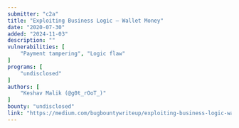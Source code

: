 ```yaml
---
submitter: "c2a"
title: "Exploiting Business Logic — Wallet Money"
date: "2020-07-30"
added: "2024-11-03"
description: ""
vulnerabilities: [
    "Payment tampering", "Logic flaw"
]
programs: [
    "undisclosed"
]
authors: [
    "Keshav Malik (@g0t_rOoT_)"
]
bounty: "undisclosed"
link: "https://medium.com/bugbountywriteup/exploiting-business-logic-wallet-money-6a7654f4e147"
---
```





